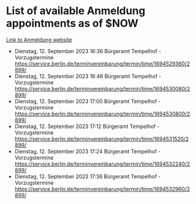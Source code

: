 # List of available Anmeldung appointments as of $NOW
[Link to Anmeldung website](https://service.berlin.de/terminvereinbarung/termin/tag.php?termin=1&anliegen[]=120686&dienstleisterlist=122210,122217,327316,122219,327312,122227,327314,122231,327346,122243,327348,122254,122252,329742,122260,329745,122262,329748,122271,327278,122273,327274,122277,327276,330436,122280,327294,122282,327290,122284,327292,122291,327270,122285,327266,122286,327264,122296,327268,150230,329760,122297,327286,122294,327284,122312,329763,122314,329775,122304,327330,122311,327334,122309,327332,317869,122281,327352,122279,329772,122283,122276,327324,122274,327326,122267,329766,122246,327318,122251,327320,122257,327322,122208,327298,122226,327300&herkunft=http%3A%2F%2Fservice.berlin.de%2Fdienstleistung%2F120686%2F)
- Dienstag, 12. September 2023 16:36 Bürgeramt Tempelhof - Vorzugstermine https://service.berlin.de/terminvereinbarung/termin/time/1694529360/2899/
- Dienstag, 12. September 2023 16:48 Bürgeramt Tempelhof - Vorzugstermine https://service.berlin.de/terminvereinbarung/termin/time/1694530080/2899/
- Dienstag, 12. September 2023 17:00 Bürgeramt Tempelhof - Vorzugstermine https://service.berlin.de/terminvereinbarung/termin/time/1694530800/2899/
- Dienstag, 12. September 2023 17:12 Bürgeramt Tempelhof - Vorzugstermine https://service.berlin.de/terminvereinbarung/termin/time/1694531520/2899/
- Dienstag, 12. September 2023 17:24 Bürgeramt Tempelhof - Vorzugstermine https://service.berlin.de/terminvereinbarung/termin/time/1694532240/2899/
- Dienstag, 12. September 2023 17:36 Bürgeramt Tempelhof - Vorzugstermine https://service.berlin.de/terminvereinbarung/termin/time/1694532960/2899/
